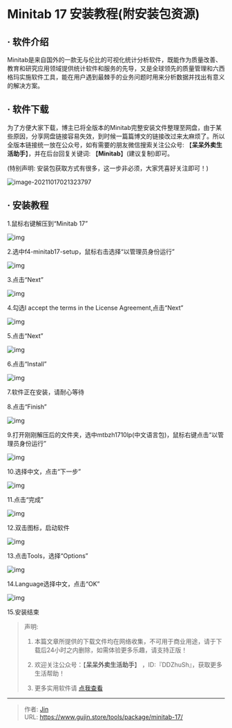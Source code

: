 # Minitab 17 安装教程(附安装包资源)


## · 软件介绍
Minitab是来自国外的一款无与伦比的可视化统计分析软件，既能作为质量改善、教育和研究应用领域提供统计软件和服务的先导，又是全球领先的质量管理和六西格玛实施软件工具，能在用户遇到最棘手的业务问题时用来分析数据并找出有意义的解决方案。


## · 软件下载
为了方便大家下载，博主已将全版本的Minitab完整安装文件整理至网盘，由于某些原因，分享网盘链接容易失效，到时候一篇篇博文的链接改过来太麻烦了。所以全版本链接统一放在公众号，如有需要的朋友微信搜索关注公众号: 【**呆呆外卖生活助手**】，并在后台回复关键词: 【**Minitab**】(建议复制)即可。

(特别声明: 安装包获取方式有很多，这一步非必须，大家凭喜好关注即可！)

![image-20211017021323797](https://img.gujin.store/img/image-20211017021323797.png)

## · 安装教程

1.鼠标右键解压到“Minitab 17”

![img](https://img.gujin.store/img/v2-0f64b329bc7c05d0866311f8faec9b43_720w.png)

2.选中f4-minitab17-setup，鼠标右击选择“以管理员身份运行”

![img](https://img.gujin.store/img/v2-7ca9905e7ab761a85ce90d454429dc8b_720w.png)

3.点击“Next”

![img](https://img.gujin.store/img/v2-1eaad2dd2a18b2df18fd44c528472590_720w.png)

4.勾选I accept the terms in the License Agreement,点击“Next”

![img](https://img.gujin.store/img/v2-3106e8286861d60110bab2e3bf8b2463_720w.png)

5.点击“Next”

![img](https://img.gujin.store/img/v2-66b06b633d08d01e9d2f179f7759a42e_720w.png)

6.点击“Install”

![img](https://img.gujin.store/img/v2-5840c46a6a54829276b17c2990bda925_720w.png)

7.软件正在安装，请耐心等待

8.点击“Finish”

![img](https://img.gujin.store/img/v2-085b42aa94cadf4e1d40550c439fc6d1_720w.png)

9.打开刚刚解压后的文件夹，选中mtbzh1710lp(中文语言包)，鼠标右键点击“以管理员身份运行”

![img](https://img.gujin.store/img/v2-edee2612d38defe5dfa6719ff3c4bfe9_720w.png)

10.选择中文，点击“下一步”

![img](https://img.gujin.store/img/v2-ecb264428cb39f8068aa0a0a981bcd8e_720w.png)

11.点击“完成”

![img](https://img.gujin.store/img/v2-22f71c55c18342995bcd169c54dcc4e4_720w.png)

12.双击图标，启动软件

![img](https://img.gujin.store/img/v2-2db176c83bde55e3c8e084f0f8664f1e_720w.png)

13.点击Tools，选择“Options”

![img](https://img.gujin.store/img/v2-ddcdbce5700d4b72d37bb67bd2e8cf40_720w.png)



14.Language选择中文，点击“OK”

![img](https://img.gujin.store/img/v2-8700262853ab28b32f5fb4f64d6a66e1_720w.png)



15.安装结束



> 声明: 
>
> 1. 本篇文章所提供的下载文件均在网络收集，不可用于商业用途，请于下载后24小时之内删除，如需体验更多乐趣，请支持正版！
>
> 2. 欢迎关注公众号：【**呆呆外卖生活助手**】 ，ID:『DDZhuSh』，获取更多生活帮助！
>
> 3. 更多实用软件请  [点我查看](/tools)

---

> 作者: [Jin](https://img.gujin.store/img/favicon.ico)  
> URL: https://www.gujin.store/tools/package/minitab-17/  

